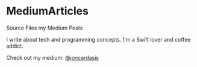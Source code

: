 # MediumArticles
Source Files my Medium Posts

I write about tech and programming concepts. I'm a Swift lover and coffee addict.

Check out my medium: [@joncardasis](https://medium.com/@joncardasis/)

